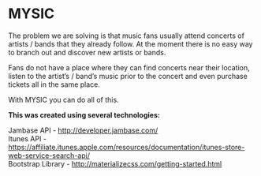 # MYSIC
The problem we are solving is that music fans usually attend concerts of artists / bands that they already follow. At the moment there is no easy way to branch out and discover new artists or bands. 

Fans do not have a place where they can find concerts near their location, listen to the artist’s / band’s music prior to the concert and even purchase tickets all in the same place. 

With MYSIC you can do all of this.

<b>This was created using several technologies:</b>

  Jambase API - http://developer.jambase.com/
  <br>
  Itunes API - https://affiliate.itunes.apple.com/resources/documentation/itunes-store-web-service-search-api/
  <br>
  Bootstrap Library - http://materializecss.com/getting-started.html
  
